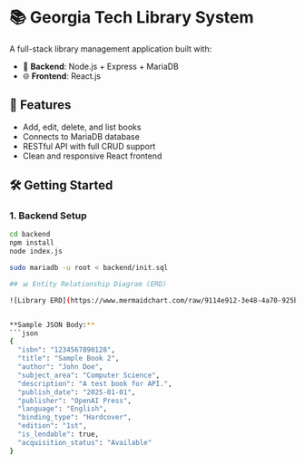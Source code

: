 # 📚 Georgia Tech Library System

A full-stack library management application built with:

- 🔧 **Backend**: Node.js + Express + MariaDB
- 🌐 **Frontend**: React.js

## 🚀 Features

- Add, edit, delete, and list books
- Connects to MariaDB database
- RESTful API with full CRUD support
- Clean and responsive React frontend

## 🛠️ Getting Started

### 1. Backend Setup

```bash
cd backend
npm install
node index.js

sudo mariadb -u root < backend/init.sql

## 📊 Entity Relationship Diagram (ERD)

![Library ERD](https://www.mermaidchart.com/raw/9114e912-3e48-4a70-925b-b43555ae5fc9?theme=light&version=v0.1&format=svg)


**Sample JSON Body:**
```json
{
  "isbn": "1234567890128",
  "title": "Sample Book 2",
  "author": "John Doe",
  "subject_area": "Computer Science",
  "description": "A test book for API.",
  "publish_date": "2025-01-01",
  "publisher": "OpenAI Press",
  "language": "English",
  "binding_type": "Hardcover",
  "edition": "1st",
  "is_lendable": true,
  "acquisition_status": "Available"
}
